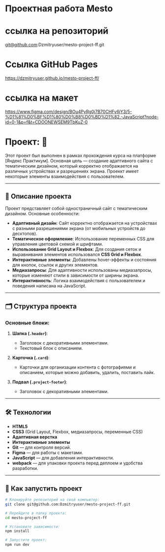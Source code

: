 # Проектная работа Mesto


# ссылка на репозиторий
git@github.com:Dzmitryuser/mesto-project-ff.git

# Ссылка GitHub Pages
https://dzmitryuser.github.io/mesto-project-ff/

# ссылка на макет

https://www.figma.com/design/BOu4PyRg0j7B70CHFy6jY3/5-%D1%81%D0%BF%D1%80%D0%B8%D0%BD%D1%82.-JavaScript?node-id=0-1&p=f&t=CDOONEWSEM9TbKuZ-0

# Проект: 🎨

Этот проект был выполнен в рамках прохождения курса на платформе [Яндекс Практикум]. Основная цель — создание адаптивного сайта с тематическим дизайном, который корректно отображается на различных устройствах и разрешениях экрана. Проеккт имеет некоторые элементы взаимодействия с пользователем.

---

## 📝 Описание проекта

Проект представляет собой одностраничный сайт с тематическим дизайном. Основные особенности:

- **Адаптивный дизайн**: Сайт корректно отображается на устройствах с разными разрешениями экрана (от мобильных устройств до десктопов).
- **Тематическое оформление**: Использование переменных CSS для управления цветовой схемой и шрифтами.
- **Использование Grid Layout и Flexbox**: Для создания сеток и выравнивания элементов использовался **CSS Grid и Flexbox**.
- **Интерактивные элементы**: Добавлены hover-эффекты и состояния для кнопок, ссылок и других элементов.
- **Медиазапросы**: Для адаптивности использованы медиазапросы, которые изменяют стили в зависимости от ширины экрана.
- **Интерактивность**: Логика взаимодействия с пользователем и поведения написана на JavaScript.

---

## 🗂 Структура проекта

### Основные блоки:

1. **Шапка (`.header`)**:

   - Заголовок с декоративными элементами.
   - Текстовый блок с описанием.

3. **Карточка (`.card`)**:

   - Карточки для организации контента с фотографиями и описанием, которые можно добавить, удалить, поставить лайк.

4. **Подвал (`.project-footer`)**:
   - Заголовок с декоративными элементами.

---

## 🛠 Технологии

- **HTML5**
- **CSS3** (Grid Layout, Flexbox, медиазапросы, переменные CSS)
- **Адаптивная верстка**
- **Интерактивные элементы**
- **Git** — для контроля версий.
- **Figma** — для работы с макетами.
- **JavaScript** — для добавления интерактивности.
- **webpack** — для упаковки проекта перед деплоем и удобства разработки.

---

## 🚀 Как запустить проект

   ```bash
# Клонируйте репозиторий на свой компьютер:
git clone git@github.com:Dzmitryuser/mesto-project-ff.git

# Перейдите в папку проекта:
cd mesto-project-ff

# Установите зависимости:
npm install

# Запустите проект:
npm run dev
```
